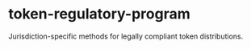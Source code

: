 # token-regulatory-program
Jurisdiction-specific methods for legally compliant token distributions.
